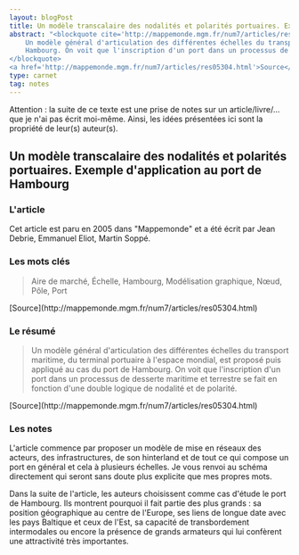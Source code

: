 ```yaml
---
layout: blogPost
title: Un modèle transcalaire des nodalités et polarités portuaires. Exemple d'application au port de Hambourg
abstract: "<blockquote cite='http://mappemonde.mgm.fr/num7/articles/res05304.html'>
	Un modèle général d'articulation des différentes échelles du transport maritime, du terminal portuaire à l'espace mondial, est proposé puis appliqué au cas du port de 
	Hambourg. On voit que l'inscription d'un port dans un processus de desserte maritime et terrestre se fait en fonction d'une double logique de nodalité et de polarité.
</blockquote>
<a href='http://mappemonde.mgm.fr/num7/articles/res05304.html'>Source</a>"
type: carnet
tag: notes
---
```


Attention &#58; la suite de ce texte est une prise de notes sur un article/livre/... que je n'ai pas écrit moi-même. Ainsi, les idées présentées ici sont la propriété de leur(s) auteur(s).

## Un modèle transcalaire des nodalités et polarités portuaires. Exemple d'application au port de Hambourg

### L'article

Cet article est paru en 2005 dans "Mappemonde" et a été écrit par Jean Debrie, Emmanuel Eliot, Martin Soppé.

### Les mots clés

<blockquote cite="http://mappemonde.mgm.fr/num7/articles/res05304.html">
	Aire de marché, Échelle, Hambourg, Modélisation graphique, Nœud, Pôle, Port
</blockquote>
[Source](http://mappemonde.mgm.fr/num7/articles/res05304.html)


### Le résumé

<blockquote cite="http://mappemonde.mgm.fr/num7/articles/res05304.html">
	Un modèle général d'articulation des différentes échelles du transport maritime, du terminal portuaire à l'espace mondial, est proposé puis appliqué au cas du port de 
	Hambourg. On voit que l'inscription d'un port dans un processus de desserte maritime et terrestre se fait en fonction d'une double logique de nodalité et de polarité.
</blockquote>
[Source](http://mappemonde.mgm.fr/num7/articles/res05304.html)

### Les notes

L'article commence par proposer un modèle de mise en réseaux des acteurs, des infrastructures, de son hinterland  et de tout ce qui compose un port en général et cela à plusieurs échelles.
Je vous renvoi au schéma directement qui seront sans doute plus explicite que mes propres mots.

Dans la suite de l'article, les auteurs choisissent comme cas d'étude le port de Hambourg. Ils montrent pourquoi il fait partie des plus grands : sa position géographique au centre de l'Europe,
ses liens de longue date avec les pays Baltique et ceux de l'Est, sa capacité de transbordement intermodales ou encore la présence de grands armateurs qui lui confèrent une attractivité 
très importantes.

